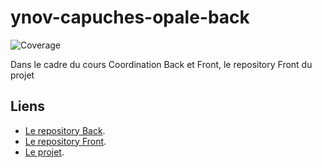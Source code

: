 # ynov-capuches-opale-back

![Coverage](https://github.com/Nathaniel-Vaur-Henel/ynov-capuches-opale-back-2025/blob/main/.github/badges/jacoco.svg)

Dans le cadre du cours Coordination Back et Front, le repository Front du projet

## Liens

- [Le repository Back](https://github.com/Nathaniel-Vaur-Henel/ynov-capuches-opale-back-2025).
- [Le repository Front](https://github.com/Nathaniel-Vaur-Henel/ynov-capuches-opale-front-2025).
- [Le projet](https://github.com/users/Nathaniel-Vaur-Henel/projects/2).
